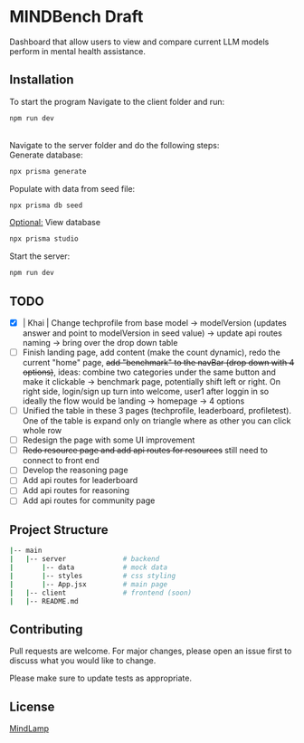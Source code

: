 # MINDBench Draft

Dashboard that allow users to view and compare current LLM models perform in mental health assistance.

## Installation

To start the program
Navigate to the client folder and run:
```bash
npm run dev
```
\
Navigate to the server folder and do the following steps:\
Generate database:
```bash
npx prisma generate
```
Populate with data from seed file:
```bash
npx prisma db seed
```
<ins>Optional:</ins> View database
```bash
npx prisma studio
```
Start the server:
```bash
npm run dev
```


## TODO
- [x] | Khai | Change techprofile from base model -> modelVersion (updates answer and point to modelVersion in seed value) -> update api routes naming -> bring over the drop down table
- [ ] Finish landing page, add content (make the count dynamic), redo the current "home" page, ~~add "benchmark" to the navBar (drop down with 4 options)~~, ideas: combine two categories under the same button and make it clickable -> benchmark page, potentially shift left or right. On right side, login/sign up turn into welcome, user1 after loggin in
        so ideally the flow would be landing -> homepage -> 4 options
- [ ] Unified the table in these 3 pages (techprofile, leaderboard, profiletest). One of the table is expand only on triangle where as other you can click whole row
- [ ] Redesign the page with some UI improvement
- [ ] ~~Redo resource page and add api routes for resources~~ still need to connect to front end
- [ ] Develop the reasoning page
- [ ] Add api routes for leaderboard
- [ ] Add api routes for reasoning
- [ ] Add api routes for community page

## Project Structure
```bash
|-- main
|   |-- server              # backend
|       |-- data            # mock data
|       |-- styles          # css styling
|       |-- App.jsx         # main page
|   |-- client              # frontend (soon)
|   |-- README.md
```

## Contributing

Pull requests are welcome. For major changes, please open an issue first
to discuss what you would like to change.

Please make sure to update tests as appropriate.

## License

[MindLamp](https://www.digitalpsych.org/mindlamp.html)
